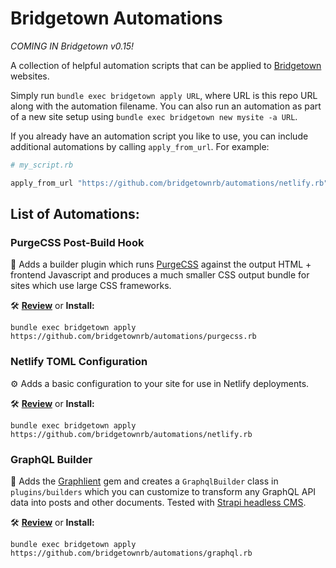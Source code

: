 # Bridgetown Automations

_COMING IN Bridgetown v0.15!_

A collection of helpful automation scripts that can be applied to [Bridgetown](https://www.bridgetownrb.com) websites.

Simply run `bundle exec bridgetown apply URL`, where URL is this repo URL along with the automation filename. You can also run an automation as part of a new site setup using `bundle exec bridgetown new mysite -a URL`.

If you already have an automation script you like to use, you can include additional automations by calling `apply_from_url`. For example:

```ruby
# my_script.rb

apply_from_url "https://github.com/bridgetownrb/automations/netlify.rb"
```

## List of Automations:

### PurgeCSS Post-Build Hook

🧼 Adds a builder plugin which runs [PurgeCSS](https://purgecss.com) against the output HTML + frontend Javascript and produces a much smaller CSS output bundle for sites which use large CSS frameworks.

🛠 **[Review](purgecss.rb)** or **Install:**

```
bundle exec bridgetown apply https://github.com/bridgetownrb/automations/purgecss.rb
```

### Netlify TOML Configuration

⚙️ Adds a basic configuration to your site for use in Netlify deployments.

🛠 **[Review](netlify.rb)** or **Install:**

```
bundle exec bridgetown apply https://github.com/bridgetownrb/automations/netlify.rb
```

### GraphQL Builder

🔎 Adds the [Graphlient](http://github.com/ashkan18/graphlient) gem and creates a `GraphqlBuilder` class in `plugins/builders` which you can customize to transform any GraphQL API data into posts and other documents. Tested with [Strapi headless CMS](https://strapi.io).

🛠 **[Review](graphql.rb)** or **Install:**

```
bundle exec bridgetown apply https://github.com/bridgetownrb/automations/graphql.rb
```
